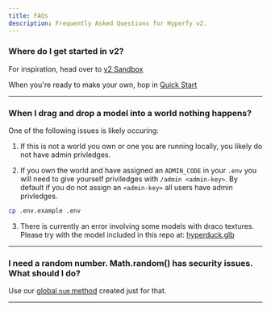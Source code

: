 ```yaml
---
title: FAQs
description: Frequently Asked Questions for Hyperfy v2.
---
```


### Where do I get started in v2?

For inspiration, head over to [v2 Sandbox](https://play.hyperfy.xyz/)

When you're ready to make your own, hop in [Quick Start](/quickstart/installation)


---

### When I drag and drop a model into a world nothing happens?

One of the following issues is likely occuring:

1. If this is not a world you own or one you are running locally, you likely do not have admin privledges.

2. If you own the world and have assigned an `ADMIN_CODE` in your `.env` you will need to give yourself priviledges with `/admin <admin-key>`. By default if you do not assign an `<admin-key>` all users have admin privledges.

```sh frame="none"
cp .env.example .env

```

3. There is currently an error involving some models with draco textures. Please try with the model included in this repo at: [hyperduck.glb](https://github.com/Innkeeping/Hyperfy.how/blob/main/public/assets/hyperduck.glb)

---

### I need a random number.  Math.random() has security issues.  What should I do?

Use our [global `num` method](/docs/num-method) created just for that.

---